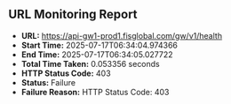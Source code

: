 ## URL Monitoring Report

- **URL:** https://api-gw1-prod1.fisglobal.com/gw/v1/health
- **Start Time:** 2025-07-17T06:34:04.974366
- **End Time:** 2025-07-17T06:34:05.027722
- **Total Time Taken:** 0.053356 seconds
- **HTTP Status Code:** 403
- **Status:** Failure
- **Failure Reason:** HTTP Status Code: 403
